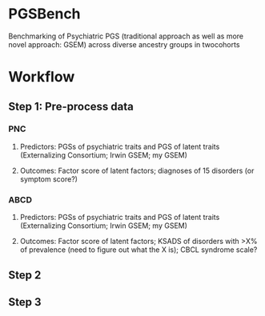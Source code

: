 # PGSBench
Benchmarking of Psychiatric PGS (traditional approach as well as more novel approach: GSEM) across diverse ancestry groups in twocohorts

# Workflow
## Step 1: Pre-process data
### PNC 
1. Predictors: PGSs of psychiatric traits and PGS of latent traits (Externalizing Consortium; Irwin GSEM; my GSEM)

2. Outcomes: Factor score of latent factors; diagnoses of 15 disorders (or symptom score?)
### ABCD
1. Predictors: PGSs of psychiatric traits and PGS of latent traits (Externalizing Consortium; Irwin GSEM; my GSEM)

2. Outcomes: Factor score of latent factors; KSADS of disorders with >X% of prevalence (need to figure out what the X is); CBCL syndrome scale?
## Step 2

## Step 3